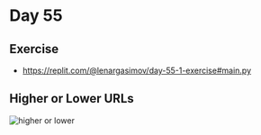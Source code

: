 # Day 55

## Exercise

- https://replit.com/@lenargasimov/day-55-1-exercise#main.py

## Higher or Lower URLs

![higher or lower](higher_lower.gif)
